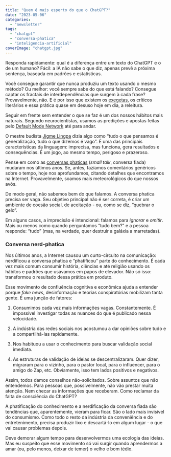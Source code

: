 ```yaml
---
title: "Quem é mais esperto do que o ChatGPT?"
date: "2023-05-06"
categories: 
  - "newsletter"
tags: 
  - "chatgpt"
  - "conversa-phatica"
  - "inteligencia-artificial"
coverImage: "chatgpt.jpg"
---
```


Responda rapidamente: qual é a diferença entre um texto do ChatGPT e o de um humano? Fácil: a IA não sabe o que diz, apenas prevê a próxima sentença, baseada em padrões e estatísticas.

Você consegue garantir que nunca produziu um texto usando o mesmo método? Ou melhor: você sempre sabe do que está falando? Consegue captar os fractais de interdependências que surgem à cada frase? Provavelmente, não. E é por isso que existem os [exegetas](https://www.dicio.com.br/exegeta/), os críticos literários e essa prática quase em desuso hoje em dia, a releitura.

Seguir em frente sem entender o que se faz é um dos nossos hábitos mais naturais. Segundo neurocientistas, usamos as predições e apostas feitas pelo [Default Mode Network](https://en.wikipedia.org/wiki/Default_mode_network) até para andar.

O mestre budista [Jigme Lingpa](https://en.wikipedia.org/wiki/Jigme_Lingpa) dizia algo como “tudo o que pensamos é generalização, tudo o que dizemos é vago”. É uma das principais características da linguagem: imprecisa, mas funciona, gera resultados e consequências. É um jogo, ao mesmo tempo, perigoso e prazeroso.

Pense em como as [conversas phaticas](https://en.wikipedia.org/wiki/Phatic_expression) (_small talk_, conversa fiada) mudaram nos últimos anos. Se, antes, fazíamos comentários genéricos sobre o tempo, hoje nos aprofundamos, citando detalhes que encontramos na Internet. Provavelmente, soamos mais meteorológicos do que nossos avós.

De modo geral, não sabemos bem do que falamos. A conversa phatica precisa ser vaga. Seu objetivo principal não é ser correta, é criar um ambiente de coesão social, de aceitação - ou, como se diz, “quebrar o gelo”.

Em alguns casos, a imprecisão é intencional: falamos para _ignorar_ e _omitir_. Mais ou menos como quando perguntamos “tudo bem?” e a pessoa responde: “tudo” (mas, na verdade, quer destruir a galáxia a marretadas).

### Conversa nerd-phatica

Nos últimos anos, a Internet causou um curto-circuito na comunicação: nerdificou a conversa phatica e “phatificou” parte do conhecimento. É cada vez mais comum consumir história, ciências e até religião usando os hábitos e padrões que usávamos em papos de elevador. Não só isso: transformou o resultado dessa prática em produto.

Esse movimento de confluência cognitiva e econômica ajuda a entender porque _fake news_, desinformação e teorias conspiratórias mobilizam tanta gente. É uma junção de fatores:

1. Consumimos cada vez mais informações vagas. Constantemente. É impossível investigar todas as nuances do que é publicado nessa velocidade.
    
2. A indústria das redes sociais nos acostumou a dar opiniões sobre tudo e a compartilhá-las rapidamente.
    
3. Nos habituou a usar o conhecimento para buscar validação social imediata.
    
4. As estruturas de validação de ideias se descentralizaram. Quer dizer, migraram para o vizinho, para o pastor local, para o influencer, para o amigo do Zap, etc. Obviamente, isso tem lados positivos e negativos.
    

Assim, todos damos conselhos não-solicitados. Sobre assuntos que não entendemos. Para pessoas que, possivelmente, não vão prestar muita atenção. Nem checar as informações que receberam. Como reclamar da falta de consciência do ChatGPT?

A phatificação do conhecimento e a nerdificação da conversa fiada são tendências que, aparentemente, vieram para ficar. São o lado mais invisível do consumismo. Como todo o resto da indústria da conveniência e do entretenimento, precisa produzir lixo e descartá-lo em algum lugar - o que vai causar problemas depois.

Deve demorar algum tempo para desenvolvermos uma ecologia das ideias. Mas eu suspeito que esse movimento só vai surgir quando aprendermos a amar (ou, pelo menos, deixar de temer) o velho e bom tédio.
